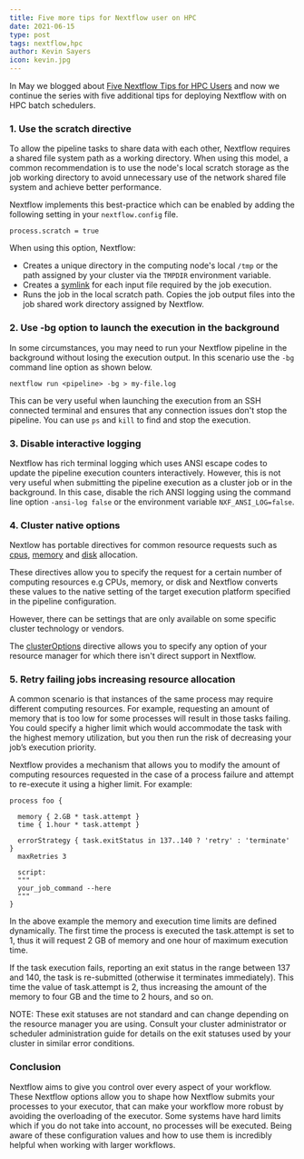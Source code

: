 ```yaml
---
title: Five more tips for Nextflow user on HPC
date: 2021-06-15
type: post
tags: nextflow,hpc
author: Kevin Sayers
icon: kevin.jpg
---
```


In May we blogged about [Five Nextflow Tips for HPC Users](/blog/2021/5_tips_for_hpc_users.html) and now we continue the series with five additional tips for deploying Nextflow with on HPC batch schedulers.

### 1. Use the scratch directive

To allow the pipeline tasks to share data with each other, Nextflow requires a shared file system path as a working directory. When using this model, a common recommendation is to use the node's local scratch storage as the job working directory to avoid unnecessary use of the network shared file system and achieve better performance.

Nextflow implements this best-practice which can be enabled by adding the following setting in your `nextflow.config` file.

```
process.scratch = true
```

When using this option, Nextflow:
* Creates a unique directory in the computing node's local `/tmp` or the path assigned by your cluster via the `TMPDIR` environment variable.
* Creates a [symlink](https://en.wikipedia.org/wiki/Symbolic_link) for each input file required by the job execution.
* Runs the job in the local scratch path.
Copies the job output files into the job shared work directory assigned by Nextflow.

### 2. Use -bg option to launch the execution in the background

In some circumstances, you may need to run your Nextflow pipeline in the background without losing the execution output. In this scenario use the `-bg` command line option as shown below.

```
nextflow run <pipeline> -bg > my-file.log
```

This can be very useful when launching the execution from an SSH connected terminal and ensures that any connection issues don't stop the pipeline. You can use `ps` and `kill` to find and stop the execution.

### 3. Disable interactive logging

Nextflow has rich terminal logging which uses ANSI escape codes to update the pipeline execution counters interactively. However, this is not very useful when submitting the pipeline execution as a cluster job or in the background. In this case, disable the rich ANSI logging using the command line option `-ansi-log false` or the environment variable `NXF_ANSI_LOG=false`.

### 4. Cluster native options

Nextlow has portable directives for common resource requests such as [cpus](https://www.nextflow.io/docs/latest/process.html#cpus), [memory](https://www.nextflow.io/docs/latest/process.html#memory) and [disk](https://www.nextflow.io/docs/latest/process.html#disk) allocation.

These directives allow you to specify the request for a certain number of computing resources e.g CPUs, memory, or disk and Nextflow converts these values to the native setting of the target execution platform specified in the pipeline configuration.

However, there can be settings that are only available on some specific cluster technology or vendors.

The [clusterOptions](https://www.nextflow.io/docs/latest/process.html#clusterOptions) directive allows you to specify any option of your resource manager for which there isn't direct support in Nextflow.


### 5. Retry failing jobs increasing resource allocation

A common scenario is that instances of the same process may require different computing resources. For example, requesting an amount of memory that is too low for some processes will result in those tasks failing. You could specify a higher limit which would accommodate the task with the highest memory utilization, but you then run the risk of decreasing your job’s execution priority.

Nextflow provides a mechanism that allows you to modify the amount of computing resources requested in the case of a process failure and attempt to re-execute it using a higher limit. For example:

```
process foo {

  memory { 2.GB * task.attempt }
  time { 1.hour * task.attempt }

  errorStrategy { task.exitStatus in 137..140 ? 'retry' : 'terminate' }
  maxRetries 3

  script:
  """
  your_job_command --here
  """
}
```

In the above example the memory and execution time limits are defined dynamically. The first time the process is executed the task.attempt is set to 1, thus it will request 2 GB of memory and one hour of maximum execution time.

If the task execution fails, reporting an exit status in the range between 137 and 140, the task is re-submitted (otherwise it terminates immediately). This time the value of task.attempt is 2, thus increasing the amount of the memory to four GB and the time to 2 hours, and so on.

NOTE: These exit statuses are not standard and can change depending on the resource manager you are using. Consult your cluster administrator or scheduler administration guide for details on the exit statuses used by your cluster in similar error conditions.


### Conclusion

Nextflow aims to give you control over every aspect of your workflow. These Nextflow options allow you to shape how Nextflow submits your processes to your executor, that can make your workflow more robust by avoiding the overloading of the executor. Some systems have hard limits which if you do not take into account, no processes will be executed. Being aware of these configuration values and how to use them is incredibly helpful when working with larger workflows.
